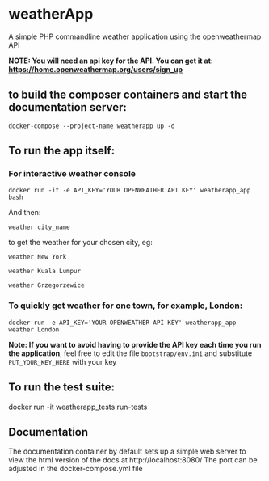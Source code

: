 # weatherApp
A simple PHP commandline weather application using the openweathermap API

**NOTE: You will need an api key for the API. You can get it at: https://home.openweathermap.org/users/sign_up**

## to build the composer containers and start the documentation server:

```docker-compose --project-name weatherapp up -d```

## To run the app itself:

### For interactive weather console

 ```docker run -it -e API_KEY='YOUR OPENWEATHER API KEY' weatherapp_app bash```
 
 And then:
 
 ```weather city_name```
 
 to get the weather for your chosen city, eg:
 
 ```weather New York```
 
 ```weather Kuala Lumpur```
 
 ```weather Grzegorzewice```
 
### To quickly get weather for one town, for example, London:
 ```docker run -e API_KEY='YOUR OPENWEATHER API KEY' weatherapp_app weather London```

**Note: If you want to avoid having to provide the API key each time you run the application**, 
feel free to edit the file ```bootstrap/env.ini```
and substitute ```PUT_YOUR_KEY_HERE``` with your key

## To run the test suite:
 docker run -it weatherapp_tests run-tests

## Documentation
The documentation container by default sets up a simple web server to view the html version of the docs at http://localhost:8080/
   The port can be adjusted in the docker-compose.yml file



